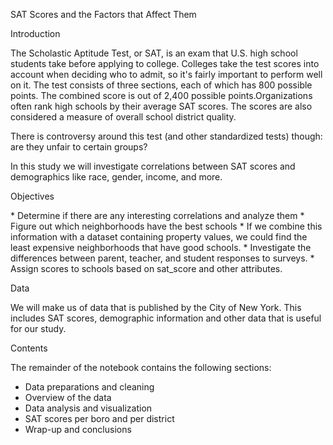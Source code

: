 <p>SAT Scores and the Factors that Affect Them</p>
<p>Introduction</p>
<p>The Scholastic Aptitude Test, or SAT, is an exam that U.S. high school students take before applying to college. Colleges take the test scores into account when deciding who to admit, so it's fairly important to perform well on it. The test consists of three sections, each of which has 800 possible points. The combined score is out of 2,400 possible points.Organizations often rank high schools by their average SAT scores. The scores are also considered a measure of overall school district quality.</p>

<p>There is controversy around this test (and other standardized tests) though: are they unfair to certain groups?</p>

<p>In this study we will investigate correlations between SAT scores and demographics like race, gender, income, and more.</p>

<p>Objectives</p>
* Determine if there are any interesting correlations and analyze them
* Figure out which neighborhoods have the best schools
 * If we combine this information with a dataset containing property values, we could find the least expensive neighborhoods that have good schools.
* Investigate the differences between parent, teacher, and student responses to surveys.
* Assign scores to schools based on sat_score and other attributes.

<p>Data</p>
<p>We will make us of data that is published by the City of New York. This includes SAT scores, demographic information and other data that is useful for our study.</p>

<p>Contents</p>

<p>The remainder of the notebook contains the following sections:</p>

* Data preparations and cleaning
* Overview of the data
* Data analysis and visualization
* SAT scores per boro and per district
* Wrap-up and conclusions
